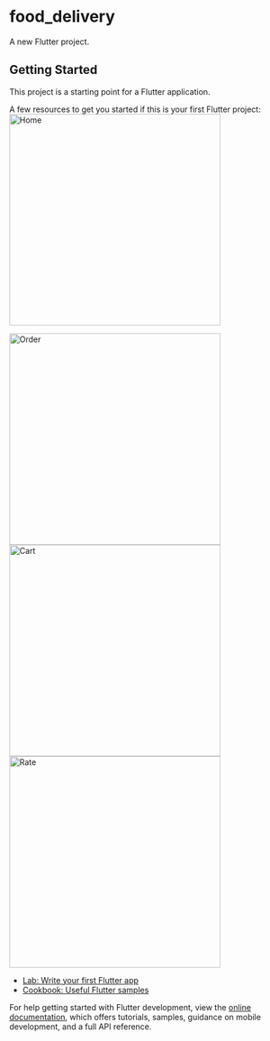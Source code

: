 # food_delivery

A new Flutter project.

## Getting Started

This project is a starting point for a Flutter application.

A few resources to get you started if this is your first Flutter project:
<img width="375" alt="Home" src="https://github.com/shurbajix/food_delivery/assets/19245484/d37d27c3-8b81-479b-ba7e-a737109c3325">

<img width="375" alt="Order" src="https://github.com/shurbajix/food_delivery/assets/19245484/a8243e9c-5ddf-4cc7-bc0a-adae6279b0ae">

<img width="375" alt="Cart" src="https://github.com/shurbajix/food_delivery/assets/19245484/41c748e4-03f1-4023-a7d9-3aec3cee2433">

<img width="375" alt="Rate" src="https://github.com/shurbajix/food_delivery/assets/19245484/5ec32025-c8ed-4d55-ad85-d2309ff9ea44">


- [Lab: Write your first Flutter app](https://docs.flutter.dev/get-started/codelab)
- [Cookbook: Useful Flutter samples](https://docs.flutter.dev/cookbook)

For help getting started with Flutter development, view the
[online documentation](https://docs.flutter.dev/), which offers tutorials,
samples, guidance on mobile development, and a full API reference.
